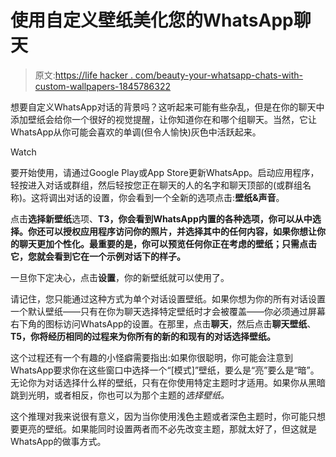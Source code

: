 # 使用自定义壁纸美化您的WhatsApp聊天

> 原文:[https://life hacker . com/beauty-your-whatsapp-chats-with-custom-wallpapers-1845786322](https://lifehacker.com/beautify-your-whatsapp-chats-with-custom-wallpapers-1845786322)

想要自定义WhatsApp对话的背景吗？这听起来可能有些杂乱，但是在你的聊天中添加壁纸会给你一个很好的视觉提醒，让你知道你在和哪个组聊天。当然，它让WhatsApp从你可能会喜欢的单调(但令人愉快)灰色中活跃起来。

Watch

要开始使用，请通过Google Play或App Store更新WhatsApp。启动应用程序，轻按进入对话或群组，然后轻按您正在聊天的人的名字和聊天顶部的(或群组名称)。这将调出对话的设置，你会看到一个全新的选项点击:**壁纸&声音**。

点击**选择新壁纸**选项、**T3，你会看到WhatsApp内置的各种选项，你可以从中选择。你还可以授权应用程序访问你的照片，并选择其中的任何内容，如果你想让你的聊天更加个性化。最重要的是，你可以预览任何你正在考虑的壁纸；只需点击它，您就会看到它在一个示例对话下的样子。**

一旦你下定决心，点击**设置**，你的新壁纸就可以使用了。

请记住，您只能通过这种方式为单个对话设置壁纸。如果你想为你的所有对话设置一个默认壁纸——只有在你为聊天选择特定壁纸时才会被覆盖——你必须通过屏幕右下角的图标访问WhatsApp的设置。在那里，点击**聊天**，然后点击**聊天壁纸**、**T5，你将经历相同的过程来为你所有的新的和现有的对话选择壁纸。** 

这个过程还有一个有趣的小怪癖需要指出:如果你很聪明，你可能会注意到WhatsApp要求你在这些窗口中选择一个“[模式]”壁纸，要么是“亮”要么是“暗”。无论你为对话选择什么样的壁纸，只有在你使用特定主题时才适用。如果你从黑暗跳到光明，或者相反，你也可以为那个主题的*选择壁纸。*

这个推理对我来说很有意义，因为当你使用浅色主题或者深色主题时，你可能只想要更亮的壁纸。如果能同时设置两者而不必先改变主题，那就太好了，但这就是WhatsApp的做事方式。